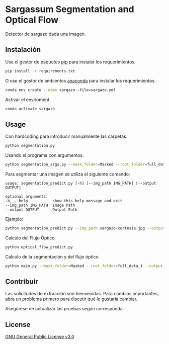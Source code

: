 # Sargassum Segmentation and Optical Flow 

Detector de sargazo dada una imagen.


## Instalación
Use el gestor de paquetes [pip](https://pip.pypa.io/en/stable/) para instalar los requerimientos.

```bash
pip install -r requirements.txt
```
O use el gestor de ambientes [anaconda](https://www.anaconda.com/) para instalar los requerimientos.

```bash
conda env create --name sargazo--file=sargazo.yml
```
Activar el enviroment

```bash
conda activate sargazo
```

## Usage

Con hardcoding para introducir manualmente las carpetas.

```bash
python segmentation.py
```

Usando el programa con argumentos.

```bash
python segmentation_args.py --mask_folder=Masked --root_folder=full_data_1 --output_folder=full_data_1_gnb --mask_path=mask.png --use_gnb=True
```

Para segmentar una imagen se utiliza el siguiente comando:

```
usage: segmentation_predict.py [-h] [--img_path IMG_PATH] [--output OUTPUT]

optional arguments:
-h, --help           show this help message and exit
--img_path IMG_PATH  Image Path
--output OUTPUT      Output Path
```

Ejemplo:

```bash
python segmentation_predict.py --img_path sargazo-cortesia.jpg --output=sargazo-cortesia-mask.png
```

Calculo del Flujo Óptico

```bash
python optical_flow_predict.py 
```

Calculo de la segmentación y del flujo óptico

```bash
python main.py --mask_folder=Masked --root_folder=full_data_1 --output_folder=full_data_1_gnb --mask_path=mask.png --use_gnb=True
```


## Contribuir
Las solicitudes de extracción son bienvenidas. Para cambios importantes, abra un problema primero para discutir qué le gustaría cambiar.

Asegúrese de actualizar las pruebas según corresponda.

## License
[GNU General Public License v3.0](https://choosealicense.com/licenses/gpl-3.0/)